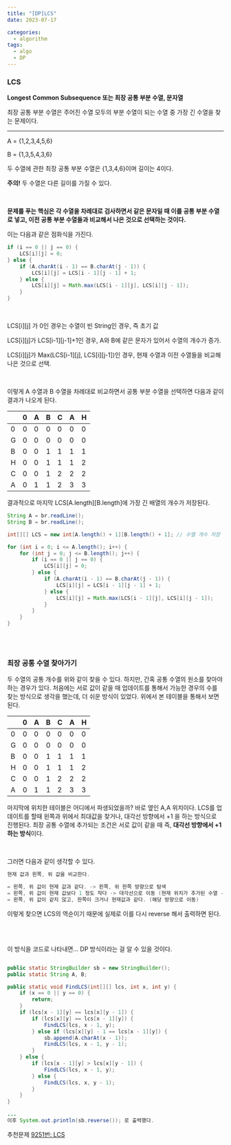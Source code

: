 ```yaml
---
title: "[DP]LCS"
date: 2023-07-17

categories:
  - algorithm
tags:
  - algo
  - DP
---
```


### LCS

**Longest Common Subsequence 또는 최장 공통 부분 수열, 문자열**

최장 공통 부분 수열은 주어진 수열 모두의 부분 수열이 되는 수열 중 가장 긴 수열을 찾는 문제이다.

---

A = {1,2,3,4,5,6}

B = {1,3,5,4,3,6}

두 수열에 관한 최장 공통 부분 수열은 {1,3,4,6}이며 길이는 4이다. 

**주의!** 
두 수열은 다른 길이를 가질 수 있다.

<br>

**문제를 푸는 핵심은 각 수열을 차례대로 검사하면서 같은 문자일 때 이를 공통 부분 수열로 넣고, 이전 공통 부분 수열들과 비교해서 나은 것으로 선택하는 것이다.**

이는 다음과 같은 점화식을 가진다.

```java
if (i == 0 || j == 0) {
    LCS[i][j] = 0;
} else {
    if (A.charAt(i - 1) == B.charAt(j - 1)) {
        LCS[i][j] = LCS[i - 1][j - 1] + 1;
    } else {
        LCS[i][j] = Math.max(LCS[i - 1][j], LCS[i][j - 1]);
    }
}
```

<br>

LCS[i][j] 가 0인 경우는 수열이 빈 String인 경우, 즉 초기 값

LCS[i][j]가 LCS[i-1][j-1]+1인 경우, A와 B에 같은 문자가 있어서 수열의 개수가 증가.

LCS[i][j]가 Max(LCS[i-1][j], LCS[i][j-1])인 경우, 현재 수열과 이전 수열들을 비교해 나은 것으로 선택.

<br>

이렇게 A 수열과 B 수열을 차례대로 비교하면서 공통 부분 수열을 선택하면 다음과 같이 결과가 나오게 된다. 

|     | 0   | A   | B   | C   | A   | H   |
| --- | --- | --- | --- | --- | --- | --- |
| 0   | 0   | 0   | 0   | 0   | 0   | 0   |
| G   | 0   | 0   | 0   | 0   | 0   | 0   |
| B   | 0   | 0   | 1   | 1   | 1   | 1   |
| H   | 0   | 0   | 1   | 1   | 1   | 2   |
| C   | 0   | 0   | 1   | 2   | 2   | 2   |
| A   | 0   | 1   | 1   | 2   | 3   | 3   |

결과적으로 마지막 LCS[A.length][B.length]에 가장 긴  배열의 개수가 저장된다.

```java
String A = br.readLine();
String B = br.readLine();

int[][] LCS = new int[A.length() + 1][B.length() + 1]; // 수열 개수 저장

for (int i = 0; i <= A.length(); i++) {
    for (int j = 0; j <= B.length(); j++) {
        if (i == 0 || j == 0) {
            LCS[i][j] = 0;
        } else {
            if (A.charAt(i - 1) == B.charAt(j - 1)) {
                LCS[i][j] = LCS[i - 1][j - 1] + 1;
            } else {
                LCS[i][j] = Math.max(LCS[i - 1][j], LCS[i][j - 1]);
            }
        }
    }
}
```

<br><br>

### 최장 공통 수열 찾아가기

두 수열의 공통 개수를 위와 같이 찾을 수 있다. 하지만, 간혹 공통 수열의 원소를 찾아야 하는 경우가 있다. 처음에는 서로 값이 같을 때 업데이트를 통해서 가능한 경우의 수를 찾는 방식으로 생각을 했는데, 더 쉬운 방식이 있었다. 위에서 본 테이블을 통해서 보면 된다.

|     | 0   | A   | B   | C   | A   | H   |
| --- | --- | --- | --- | --- | --- | --- |
| 0   | 0   | 0   | 0   | 0   | 0   | 0   |
| G   | 0   | 0   | 0   | 0   | 0   | 0   |
| B   | 0   | 0   | 1   | 1   | 1   | 1   |
| H   | 0   | 0   | 1   | 1   | 1   | 2   |
| C   | 0   | 0   | 1   | 2   | 2   | 2   |
| A   | 0   | 1   | 1   | 2   | 3   | 3   |

마지막에 위치한 테이블은 어디에서 파생되었을까? 바로 옆인 A,A 위치이다. LCS를 업데이트를 할때 왼쪽과 위에서 최대값을 찾거나, 대각선 방향에서 +1 을 하는 방식으로 진행된다. 최장 공통 수열에 추가되는 조건은 서로 값이 같을 때 즉, **대각선 방향에서 +1 하는 방식**이다.

<br>

그러면 다음과 같이 생각할 수 있다.

```java
현재 값과 왼쪽, 위 값을 비교한다.

= 왼쪽, 위 값이 현재 값과 같다. -> 왼쪽, 위 한쪽 방향으로 탐색
= 왼쪽, 위 값이 현재 값보다 1 정도 작다 -> 대각선으로 이동 (현재 위치가 추가된 수열 -> 업데이트)
= 왼쪽, 위 값이 같지 않고, 한쪽이 크거나 현재값과 같다. (해당 방향으로 이동)
```

이렇게 찾으면 LCS의 역순이기 때문에 실제로 이를 다시 reverse 해서 출력하면 된다.

<br><br>

이 방식을 코드로 나타내면… DP 방식이라는 걸 알 수 있을 것이다.

```java

public static StringBuilder sb = new StringBuilder();
public static String A, B;

public static void FindLCS(int[][] lcs, int x, int y) {
    if (x == 0 || y == 0) {
        return;
    }
    if (lcs[x - 1][y] == lcs[x][y - 1]) {
        if (lcs[x][y] == lcs[x - 1][y]) {
            FindLCS(lcs, x - 1, y);
        } else if (lcs[x][y] - 1 == lcs[x - 1][y]) {
            sb.append(A.charAt(x - 1));
            FindLCS(lcs, x - 1, y - 1);
        }
    } else {
        if (lcs[x - 1][y] > lcs[x][y - 1]) {
            FindLCS(lcs, x - 1, y);
        } else {
            FindLCS(lcs, x, y - 1);
        }
    }
}

...
이후 System.out.println(sb.reverse()); 로 출력했다.

```

추천문제
[9251번: LCS](https://www.acmicpc.net/problem/9251)
<br><br>